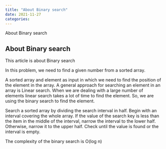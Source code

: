 ```yaml
---
title: "About Binary search"
date: 2021-11-27
categories:
---
```


About Binary search

## About Binary search

This article is about Binary search

In this problem, we need to find a given number from a sorted array.

A sorted array and element as input in which we need to find the position of the element in the array. A general approach for searching an element in an array is Linear search. When we are dealing with a large number of elements linear search takes a lot of time to find the element. So, we are using the binary search to find the element.

Search a sorted array by dividing the search interval in half. Begin with an interval covering the whole array. If the value of the search key is less than the item in the middle of the interval, narrow the interval to the lower half. Otherwise, narrow it to the upper half. Check until the value is found or the interval is empty.

The complexity of the binary search is O(log n)
